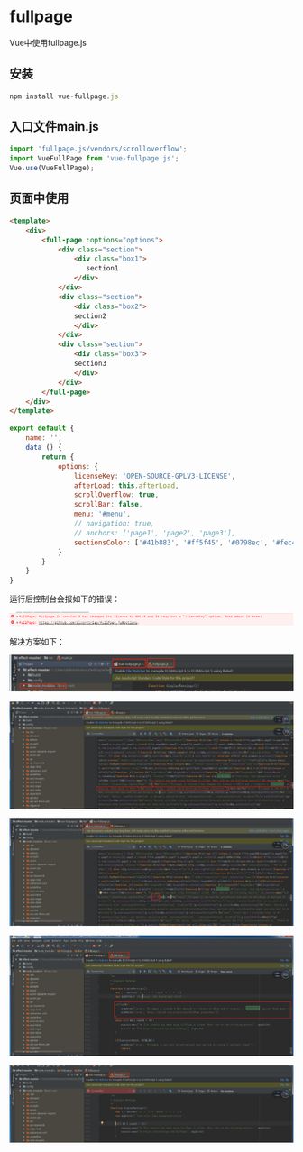 # fullpage
Vue中使用fullpage.js

## 安装
```js
npm install vue-fullpage.js
```
## 入口文件main.js
```js
import 'fullpage.js/vendors/scrolloverflow';
import VueFullPage from 'vue-fullpage.js';
Vue.use(VueFullPage);
```
## 页面中使用
```html
<template>
    <div>
        <full-page :options="options">
            <div class="section">
                <div class="box1">
                   section1
                </div>
            </div>
            <div class="section">
                <div class="box2">
                section2
                </div>
            </div>
            <div class="section">
                <div class="box3">
                section3
                </div>
            </div>
        </full-page>
    </div>
</template>
```
```js
export default {
    name: '',
    data () {
        return {
            options: {
                licenseKey: 'OPEN-SOURCE-GPLV3-LICENSE',
                afterLoad: this.afterLoad,
                scrollOverflow: true,
                scrollBar: false,
                menu: '#menu',
                // navigation: true,
                // anchors: ['page1', 'page2', 'page3'],
                sectionsColor: ['#41b883', '#ff5f45', '#0798ec', '#fec401', '#1bcee6', '#ee1a59', '#2c3e4f', '#ba5be9', '#b4b8ab']
            }
        }
    }
}
```
运行后控制台会报如下的错误：

![Image text](https://github.com/15234477664/fullpage/blob/master/1.jpg)

解决方案如下：

![Image text](https://github.com/15234477664/fullpage/blob/master/2.jpg)

![Image text](https://github.com/15234477664/fullpage/blob/master/3.jpg)

![Image text](https://github.com/15234477664/fullpage/blob/master/4.jpg)

![Image text](https://github.com/15234477664/fullpage/blob/master/5.jpg)

![Image text](https://github.com/15234477664/fullpage/blob/master/6.jpg)

